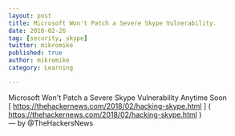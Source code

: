 ```yaml
---
layout: post
title: Microsoft Won't Patch a Severe Skype Vulnerability.
date: 2018-02-26
tag: [security, skype]
twitter: mikromike
published: true
author: mikromike
category: Learning

---
```

Microsoft Won't Patch a Severe Skype Vulnerability Anytime Soon <br>
[ https://thehackernews.com/2018/02/hacking-skype.html ] ( https://thehackernews.com/2018/02/hacking-skype.html )
<br>  — by @TheHackersNews
